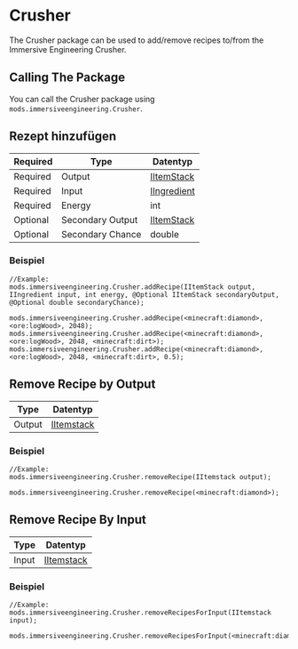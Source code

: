# Crusher

The Crusher package can be used to add/remove recipes to/from the Immersive Engineering Crusher.

## Calling The Package

You can call the Crusher package using `mods.immersiveengineering.Crusher`.

## Rezept hinzufügen

| Required | Type             | Datentyp                                            |
| -------- | ---------------- | --------------------------------------------------- |
| Required | Output           | [IItemStack](/Vanilla/Items/IItemStack/)            |
| Required | Input            | [IIngredient](/Vanilla/Variable_Types/IIngredient/) |
| Required | Energy           | int                                                 |
| Optional | Secondary Output | [IItemStack](/Vanilla/Items/IItemStack/)            |
| Optional | Secondary Chance | double                                              |

### Beispiel

```zenscript
//Example:
mods.immersiveengineering.Crusher.addRecipe(IItemStack output, IIngredient input, int energy, @Optional IItemStack secondaryOutput, @Optional double secondaryChance);

mods.immersiveengineering.Crusher.addRecipe(<minecraft:diamond>, <ore:logWood>, 2048);
mods.immersiveengineering.Crusher.addRecipe(<minecraft:diamond>, <ore:logWood>, 2048, <minecraft:dirt>);
mods.immersiveengineering.Crusher.addRecipe(<minecraft:diamond>, <ore:logWood>, 2048, <minecraft:dirt>, 0.5);
```

## Remove Recipe by Output

| Type   | Datentyp                                 |
| ------ | ---------------------------------------- |
| Output | [IItemstack](/Vanilla/Items/IItemStack/) |

### Beispiel

```zenscript
//Example:
mods.immersiveengineering.Crusher.removeRecipe(IItemstack output);

mods.immersiveengineering.Crusher.removeRecipe(<minecraft:diamond>);
```

## Remove Recipe By Input

| Type  | Datentyp                                 |
| ----- | ---------------------------------------- |
| Input | [IItemstack](/Vanilla/Items/IItemStack/) |

### Beispiel

```zenscript
//Example:
mods.immersiveengineering.Crusher.removeRecipesForInput(IItemstack input);

mods.immersiveengineering.Crusher.removeRecipesForInput(<minecraft:diamond>);
```
